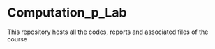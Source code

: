 # Computation_p_Lab
This repository hosts all the codes, reports and associated files of the course  
